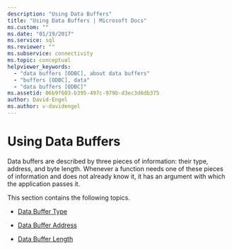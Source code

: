 ```yaml
---
description: "Using Data Buffers"
title: "Using Data Buffers | Microsoft Docs"
ms.custom: ""
ms.date: "01/19/2017"
ms.service: sql
ms.reviewer: ""
ms.subservice: connectivity
ms.topic: conceptual
helpviewer_keywords: 
  - "data buffers [ODBC], about data buffers"
  - "buffers [ODBC], data"
  - "data buffers [ODBC]"
ms.assetid: 06b9f603-b395-497c-979b-d3ec3d6db375
author: David-Engel
ms.author: v-davidengel
---
```

# Using Data Buffers
Data buffers are described by three pieces of information: their type, address, and byte length. Whenever a function needs one of these pieces of information and does not already know it, it has an argument with which the application passes it.  
  
 This section contains the following topics.  
  
-   [Data Buffer Type](../../../odbc/reference/develop-app/data-buffer-type.md)  
  
-   [Data Buffer Address](../../../odbc/reference/develop-app/data-buffer-address.md)  
  
-   [Data Buffer Length](../../../odbc/reference/develop-app/data-buffer-length.md)
